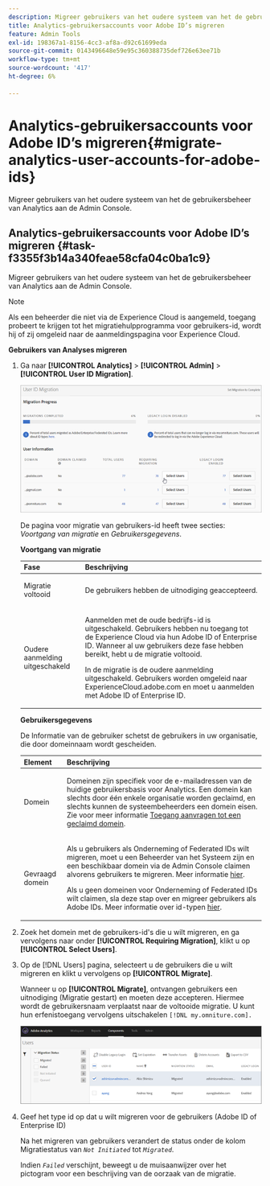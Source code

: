 ```yaml
---
description: Migreer gebruikers van het oudere systeem van het de gebruikersbeheer van Analytics aan de Admin Console.
title: Analytics-gebruikersaccounts voor Adobe ID’s migreren
feature: Admin Tools
exl-id: 198367a1-8156-4cc3-af8a-d92c61699eda
source-git-commit: 0143496648e59e95c360388735def726e63ee71b
workflow-type: tm+mt
source-wordcount: '417'
ht-degree: 6%

---
```


# Analytics-gebruikersaccounts voor Adobe ID’s migreren{#migrate-analytics-user-accounts-for-adobe-ids}

Migreer gebruikers van het oudere systeem van het de gebruikersbeheer van Analytics aan de Admin Console.

## Analytics-gebruikersaccounts voor Adobe ID’s migreren {#task-f3355f3b14a340feae58cfa04c0ba1c9}

Migreer gebruikers van het oudere systeem van het de gebruikersbeheer van Analytics aan de Admin Console.

>[!NOTE]
>
>Als een beheerder die niet via de Experience Cloud is aangemeld, toegang probeert te krijgen tot het migratiehulpprogramma voor gebruikers-id, wordt hij of zij omgeleid naar de aanmeldingspagina voor Experience Cloud.

**Gebruikers van Analyses migreren**

1. Ga naar **[!UICONTROL Analytics]** > **[!UICONTROL Admin]** > **[!UICONTROL User ID Migration]**.

   ![](assets/migration-progress.png)

   De pagina voor migratie van gebruikers-id heeft twee secties: *Voortgang van migratie* en *Gebruikersgegevens*.

   **Voortgang van migratie**

   <table id="table_F9F1CFF762C745E198CB075A02BA2DDA"> 
   <thead> 
   <tr> 
      <th colname="col1" class="entry"> Fase </th> 
      <th colname="col2" class="entry"> Beschrijving </th> 
   </tr>
   </thead>
   <tbody> 
   <tr> 
      <td colname="col1"> <p>Migratie voltooid </p> </td> 
      <td colname="col2"> <p>De gebruikers hebben de uitnodiging geaccepteerd. </p> </td> 
   </tr> 
   <tr> 
      <td colname="col1"> <p>Oudere aanmelding uitgeschakeld </p> </td> 
      <td colname="col2"> <p>Aanmelden met de oude bedrijfs-id is uitgeschakeld. Gebruikers hebben nu toegang tot de Experience Cloud via hun Adobe ID of Enterprise ID. Wanneer al uw gebruikers deze fase hebben bereikt, hebt u de migratie voltooid. </p> <p>In de migratie is de oudere aanmelding uitgeschakeld. Gebruikers worden omgeleid naar <span class="filepath"> ExperienceCloud.adobe.com</span> en moet u aanmelden met Adobe ID of Enterprise ID. </p> </td> 
   </tr> 
   </tbody> 
   </table>

   **Gebruikersgegevens**

   De Informatie van de gebruiker schetst de gebruikers in uw organisatie, die door domeinnaam wordt gescheiden.

   <table id="table_3822E27AF81E4A188562FEB5131548A5"> 
   <thead> 
   <tr> 
      <th colname="col1" class="entry"> Element </th> 
      <th colname="col2" class="entry"> Beschrijving </th> 
   </tr>
   </thead>
   <tbody> 
   <tr> 
      <td colname="col1"> <p>Domein </p> </td> 
      <td colname="col2"> <p>Domeinen zijn specifiek voor de e-mailadressen van de huidige gebruikersbasis voor Analytics. Een domein kan slechts door één enkele organisatie worden geclaimd, en slechts kunnen de systeembeheerders een domein eisen. Zie voor meer informatie <a href="https://helpx.adobe.com/enterprise/help/request-access-to-claimed-domain.html"> Toegang aanvragen tot een geclaimd domein</a>. </p> </td> 
   </tr> 
   <tr> 
      <td colname="col1"> <p>Gevraagd domein </p> </td> 
      <td colname="col2"> <p>Als u gebruikers als Onderneming of Federated IDs wilt migreren, moet u een Beheerder van het Systeem zijn en een beschikbaar domein via de Admin Console claimen alvorens gebruikers te migreren. Meer informatie <a href="https://helpx.adobe.com/enterprise/help/identity.html"> hier</a>. </p> <p>Als u geen domeinen voor Onderneming of Federated IDs wilt claimen, sla deze stap over en migreer gebruikers als Adobe IDs. Meer informatie over id-typen <a href="https://helpx.adobe.com/enterprise/help/identity.html"> hier</a>. </p> </td> 
   </tr> 
   </tbody> 
   </table>

1. Zoek het domein met de gebruikers-id&#39;s die u wilt migreren, en ga vervolgens naar onder **[!UICONTROL Requiring Migration]**, klikt u op **[!UICONTROL Select Users]**.
1. Op de [!DNL Users] pagina, selecteert u de gebruikers die u wilt migreren en klikt u vervolgens op **[!UICONTROL Migrate]**.

   Wanneer u op **[!UICONTROL Migrate]**, ontvangen gebruikers een uitnodiging (Migratie gestart) en moeten deze accepteren. Hiermee wordt de gebruikersnaam verplaatst naar de voltooide migratie. U kunt hun erfenistoegang vervolgens uitschakelen `[!DNL my.omniture.com].`

   ![](assets/user-info.png)

1. Geef het type id op dat u wilt migreren voor de gebruikers (Adobe ID of Enterprise ID)

   Na het migreren van gebruikers verandert de status onder de kolom Migratiestatus van *`Not Initiated`* tot *`Migrated`*.

   Indien *`Failed`* verschijnt, beweegt u de muisaanwijzer over het pictogram voor een beschrijving van de oorzaak van de migratie.
